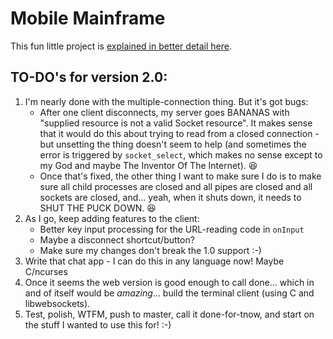 # Mobile Mainframe

This fun little project is [explained in better detail here](https://thegeekonskates.github.io/mobile-mainframe/).


## TO-DO's for version 2.0:

1. I'm nearly done with the multiple-connection thing.  But it's got bugs:
	- After one client disconnects, my server goes BANANAS with "supplied resource is not a valid Socket resource".  It makes sense that it would do this about trying to read from a closed connection - but unsetting the thing doesn't seem to help (and sometimes the error is triggered by `socket_select`, which makes no sense except to my God and maybe The Inventor Of The Internet). 😆
	- Once that's fixed, the other thing I want to make sure I do is to make sure all child processes are closed and all pipes are closed and all sockets are closed, and... yeah, when it shuts down, it needs to SHUT THE PUCK DOWN. 😆
2. As I go, keep adding features to the client:
	- Better key input processing for the URL-reading code in `onInput`
	- Maybe a disconnect shortcut/button?
	- Make sure my changes don't break the 1.0 support :-)
3. Write that chat app - I can do this in any language now!  Maybe C/ncurses
4. Once it seems the web version is good enough to call done... which in and of itself would be *amazing*... build the terminal client (using C and libwebsockets).
5. Test, polish, WTFM, push to master, call it done-for-tnow, and start on the stuff I wanted to use this for! :-)


